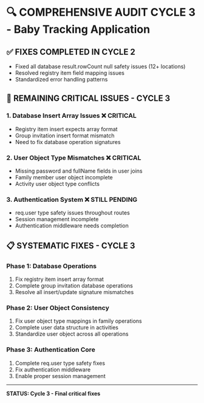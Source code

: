 # 🔍 COMPREHENSIVE AUDIT CYCLE 3 - Baby Tracking Application

## ✅ FIXES COMPLETED IN CYCLE 2
- Fixed all database result.rowCount null safety issues (12+ locations)
- Resolved registry item field mapping issues
- Standardized error handling patterns

## 🎯 REMAINING CRITICAL ISSUES - CYCLE 3

### 1. **Database Insert Array Issues** ❌ CRITICAL
- Registry item insert expects array format
- Group invitation insert format mismatch
- Need to fix database operation signatures

### 2. **User Object Type Mismatches** ❌ CRITICAL  
- Missing password and fullName fields in user joins
- Family member user object incomplete
- Activity user object type conflicts

### 3. **Authentication System** ❌ STILL PENDING
- req.user type safety issues throughout routes
- Session management incomplete
- Authentication middleware needs completion

## 📋 SYSTEMATIC FIXES - CYCLE 3

### Phase 1: Database Operations
1. Fix registry item insert array format
2. Complete group invitation database operations  
3. Resolve all insert/update signature mismatches

### Phase 2: User Object Consistency
1. Fix user object type mappings in family operations
2. Complete user data structure in activities
3. Standardize user object across all operations

### Phase 3: Authentication Core
1. Complete req.user type safety fixes
2. Fix authentication middleware
3. Enable proper session management

---
**STATUS: Cycle 3 - Final critical fixes**